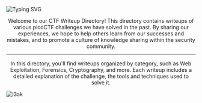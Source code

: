 ![Typing SVG](https://readme-typing-svg.herokuapp.com?font=Fira+Code&size=30&duration=3000&pause=750&color=41F72E&width=435&lines=picoCTF+Write+ups.)

<div align="center">
  Welcome to our CTF Writeup Directory! This directory contains writeups of various picoCTF challenges we have solved in the past. By sharing our experiences, we hope to help others learn from our successes and mistakes, and to promote a culture of knowledge sharing within the security community.
   </div>

---

<div align="center">
  In this directory, you'll find writeups organized by category, such as Web Exploitation, Forensics, Cryptography, and more. Each writeup includes a detailed explanation of the challenge, the tools and techniques used to solve it.
  </div>

![l3ak](https://user-images.githubusercontent.com/102762345/233223040-cf6e5124-72fc-432c-92f4-cf9d3bb96d7f.png)
